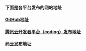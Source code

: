 #### 下面是各平台发布的网站地址
#### [GitHub地址](https://istack.site)
#### [腾讯云开发者平台（coding）发布地址](https://mrchen1521620063.coding.me)
#### [码云发布地址](https://tadpolestack.gitee.io)
